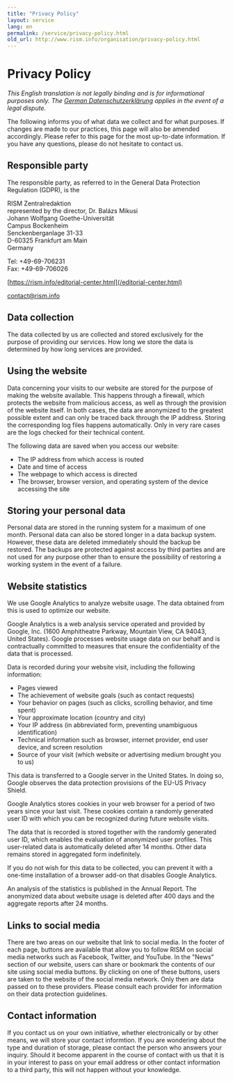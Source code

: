 ```yaml
---
title: "Privacy Policy"
layout: service
lang: en
permalink: /service/privacy-policy.html
old_url: http://www.rism.info/organisation/privacy-policy.html
---
```


# Privacy Policy

*This English translation is not legally binding and is for informational purposes only. The [German Datenschutzerklärung](/de/service/privacy-policy.html) applies in the event of a legal dispute.*

The following informs you of what data we collect and for what purposes. If changes are made to our practices, this page will also be amended accordingly. Please refer to this page for the most up-to-date information. If you have any questions, please do not hesitate to contact us.

## Responsible party

The responsible party, as referred to in the General Data Protection Regulation (GDPR), is the

RISM Zentralredaktion  
represented by the director, Dr. Balázs Mikusi  
Johann Wolfgang Goethe-Universität  
Campus Bockenheim  
Senckenberganlage 31-33  
D-60325 Frankfurt am Main  
Germany

Tel: +49-69-706231  
Fax: +49-69-706026

[https://rism.info/editorial-center.html](/editorial-center.html)

contact@rism.info 

## Data collection

The data collected by us are collected and stored exclusively for the purpose of providing our services. How long we store the data is determined by how long services are provided.

## Using the website

Data concerning your visits to our website are stored for the purpose of making the website available. This happens through a firewall, which protects the website from malicious access, as well as through the provision of the website itself. In both cases, the data are anonymized to the greatest possible extent and can only be traced back through the IP address. Storing the corresponding log files happens automatically. Only in very rare cases are the logs checked for their technical content.

The following data are saved when you access our website:

* The IP address from which access is routed
* Date and time of access
* The webpage to which access is directed
* The browser, browser version, and operating system of the device accessing the site

## Storing your personal data

Personal data are stored in the running system for a maximum of one month. Personal data can also be stored longer in a data backup system. However, these data are deleted immediately should the backup be restored. The backups are protected against access by third parties and are not used for any purpose other than to ensure the possibility of restoring a working system in the event of a failure.

## Website statistics

We use Google Analytics to analyze website usage. The data obtained from this is used to optimize our website.

Google Analytics is a web analysis service operated and provided by Google, Inc. (1600 Amphitheatre Parkway, Mountain View, CA 94043, United States). Google processes website usage data on our behalf and is contractually committed to measures that ensure the confidentiality of the data that is processed.

Data is recorded during your website visit, including the following information:

* Pages viewed
* The achievement of website goals (such as contact requests)  
* Your behavior on pages (such as clicks, scrolling behavior, and time spent)  
* Your approximate location (country and city)  
* Your IP address (in abbreviated form, preventing unambiguous identification)  
* Technical information such as browser, internet provider, end user device, and screen resolution  
* Source of your visit (which website or advertising medium brought you to us)  

This data is transferred to a Google server in the United States. In doing so, Google observes the data protection provisions of the EU-US Privacy Shield.

Google Analytics stores cookies in your web browser for a period of two years since your last visit. These cookies contain a randomly generated user ID with which you can be recognized during future website visits.

The data that is recorded is stored together with the randomly generated user ID, which enables the evaluation of anonymized user profiles. This user-related data is automatically deleted after 14 months. Other data remains stored in aggregated form indefinitely.

If you do not wish for this data to be collected, you can prevent it with a one-time installation of a browser add-on that disables Google Analytics.

An analysis of the statistics is published in the Annual Report. The anonymized data about website usage is deleted after 400 days and the aggregate reports after 24 months.

## Links to social media

There are two areas on our website that link to social media. In the footer of each page, buttons are available that allow you to follow RISM on social media networks such as Facebook, Twitter, and YouTube. In the "News" section of our website, users can share or bookmark the contents of our site using social media buttons. By clicking on one of these buttons, users are taken to the website of the social media network. Only then are data passed on to these providers. Please consult each provider for information on their data protection guidelines.

## Contact information

If you contact us on your own initiative, whether electronically or by other means, we will store your contact informtion. If you are wondering about the type and duration of storage, please contact the person who answers your inquiry. Should it become apparent in the course of contact with us that it is in your interest to pass on your email address or other contact information to a third party, this will not happen without your knowledge.
